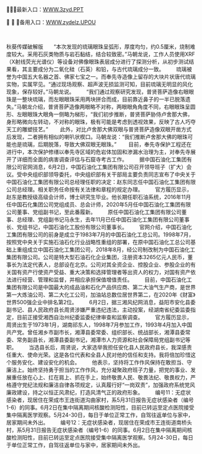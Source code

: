 <p>
	🚸🚸🚸最新入口：<a href="http://www.baidu.com/link?url=6MA2SWnO3Raqke39an_0PUxosM6ZrUGzi1BN9tNnlPW&wd">WWW.3zyd.PPT</a> 
	<p>
		🎈
🎈
🎈备用入口：<a href="http://www.baidu.com/link?url=6MA2SWnO3Raqke39an_0PUxosM6ZrUGzi1BN9tNnlPW&wd">WWW.zydelz.UPOU</a> 
	</p>
	<p>
		<br />
	</p>
	<p>
		秋葵传媒破解版　　“本次发现的琉璃眼珠呈弧形，厚度均匀，约0.5厘米，烧制难度较大。采用石灰类物质与岩石黏结，结合较致密。”马朝龙说，工作人员使用XRF（X射线荧光光谱仪）等设备对佛像眼珠表层成分进行了探测分析，从初步测试结果看，其主要成分为二氧化硅（石英）和铅，与古代琉璃成分一致。
　　琉璃被誉为中国五大名器之首、佛家七宝之一。而奉先寺造像上留存的大块片状唐代琉璃实物，实属罕见。“通过现场观察、超声波无损监测可知，目前琉璃无明显的风化现象，保存较好。”马朝龙说。
　　“我们通过观察研究发现，普贤菩萨造像右眼眼珠是一整块琉璃，而左眼眼珠采用两块拼合而成，目前靠近鼻子的一半已脱落遗失。”马朝龙介绍，普贤菩萨造像两眼略不对称，两眼眼角角度不同，右眼眼珠呈圆形、左眼眼珠大眼角一侧略为梯形，“我们初步推断，普贤菩萨胁侍卢舍那大佛，身形略微向左转动，不对称的眼珠，极有可能是考虑到透视效果，反映了古人巧夺天工的雕塑技艺。”
　　此外，对比卢舍那大佛双眼与普贤菩萨造像双眼开凿方式后发现，二者拥有相似的喇叭状楔口。马朝龙说：“我们推断卢舍那大佛的眼珠可能也是琉璃，后期脱落，导致大佛双眼无眼珠。”
　　目前，奉先寺保护工程还在进行中，本次保护修缮以奉先寺区域的危岩体加固和渗漏水治理为主，对奉先寺展开了详细而全面的病害调查评估与石窟寺考古工作。
　　据中国石油化工集团有限公司官网消息，6月2日，中国石油化工集团有限公司召开领导班子（扩大）会议。受中央组织部领导委托，中央组织部有关干部局主要负责同志宣布了中央关于中国石油化工集团有限公司总经理任职的决定：赵东同志任中国石油化工集团有限公司总经理。相关职务任命按有关法律和章程的规定办理。
　　官方履历显示，赵东是教授级高级会计师，博士研究生毕业。他长期任职石油系统，2016年11月任中国石化集团公司党组成员、总会计师，2020年5月任中国石油化工集团有限公司董事、党组副书记，至此番履新。
　　原任中国石油化工集团有限公司董事、总经理、党组副书记马永生，去年11月已任中国石油化工集团有限公司董事长、党组书记，中国石油化工股份有限公司董事长。
　　官网介绍，中国石油化工集团有限公司的前身是成立于1983年7月的中国石油化工总公司。1998年7月，按照党中央关于实施石油石化行业战略性重组的部署，在原中国石油化工总公司基础上重组成立中国石油化工集团公司，2018年8月，经公司制改制为中国石油化工集团有限公司。公司是特大型石油石化企业集团，注册资本3265亿元人民币，董事长为法定代表人，总部设在北京。公司对其全资企业、控股企业、参股企业的有关国有资产行使资产受益、重大决策和选择管理者等出资人的权力，对国有资产依法进行经营、管理和监督，并相应承担保值增值责任。
　　目前，中国石油化工集团有限公司是中国最大的成品油和石化产品供应商、第二大油气生产商，是世界第一大炼油公司、第二大化工公司，加油站总数位居世界第二，在2020年《财富》世界500强企业中排名第2位。
　　6月2日，据三湘风纪网消息，益阳市安化县委副书记、县人民政府县长周贤涉嫌严重违纪违法，主动投案，经湖南省纪委监委指定，目前正接受湘西自治州纪委监委纪律审查和监察调查。
　　官方履历显示，周贤出生于1973年1月，湖南祁东人，1998年7月参加工作，1993年4月加入中国共产党。曾任湘乡市副市长，湘潭县委常委、组织部长、统战部长，湘潭县委常委、常务副县长，湘潭县委副书记，湘潭市人力资源和社会保障局党组副书记等职。
　　当选县长后，周贤说，大家选举我担任安化县人民政府县长，我深感责任重大、使命光荣。这是各位代表和全县人民对他的信任和支持。我将倍加珍惜这个服务安化、建设安化的机会。
　　他表示，坚持将工作作风保持在敢担当、守廉洁上。始终坚持勇于担当的工作作风，充分凝聚政府班子力量，把党的事业、发展重任放在心上、扛在肩上、抓在手上，始终敬畏人民、敬畏法纪、敬畏权力，严格遵守党纪法规和廉洁自律各项规定，认真履行好“一岗双责”，加强政府系统党风廉政建设，持之以恒正风肃纪，打造风清气正的政府形象。
　　编号11：无症状感染者，现居住在荣成市王连街道沟曲家村，系5月31日报告无症状感染者（编号1-6）的同事。6月2日在集中隔离期间核酸检测阳性，目前已转运至定点医院接受集中隔离医学观察。5月24-30日，每日于单位正常工作，自驾往返单位与家中，居家期间未外出。
　　编号12：无症状感染者，现居住在荣成市王连街道南桥头村，系5月31日报告无症状感染者（编号1-6）的同事。6月2日在集中隔离期间核酸检测阳性，目前已转运至定点医院接受集中隔离医学观察。5月24-30日，每日于单位正常工作，自驾往返单位与家中，居家期间未外出。
	</p>

